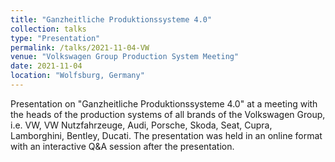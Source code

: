 ```yaml
---
title: "Ganzheitliche Produktionssysteme 4.0"
collection: talks
type: "Presentation"
permalink: /talks/2021-11-04-VW
venue: "Volkswagen Group Production System Meeting"
date: 2021-11-04
location: "Wolfsburg, Germany"
---
```


Presentation on "Ganzheitliche Produktionssysteme 4.0" at a meeting with the heads of the production systems of all brands of the Volkswagen Group, i.e. VW, VW Nutzfahrzeuge, Audi, Porsche, Skoda, Seat, Cupra, Lamborghini, Bentley, Ducati. The presentation was held in an online format with an interactive Q&A session after the presentation.
